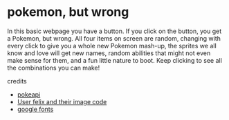 # pokemon, but wrong

In this basic webpage you have a button. If you click on the button, you get a Pokemon, but wrong. All four items on screen are random, changing with every click to give you a whole new Pokemon mash-up, the sprites we all know and love will get new names, random abilities that might not even make sense for them, and a fun little nature to boot. Keep clicking to see all the combinations you can make!

credits
* [pokeapi](https://pokeapi.co/)
* [User felix and their image code](https://stackoverflow.com/questions/22113331/select-random-image-files-from-folder-jquery)
* [google fonts](https://fonts.google.com/specimen/Dela+Gothic+One?preview.text_type=custom#pairings/)
